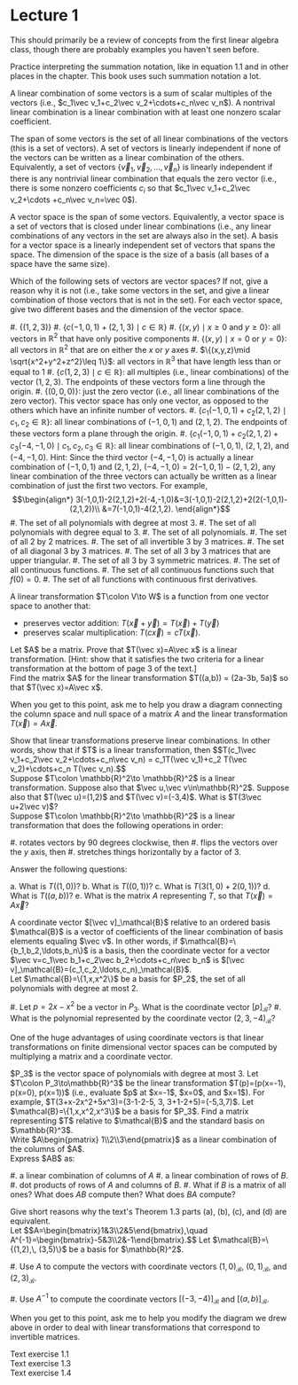 # Lecture 1

This should primarily be a review of concepts from the first linear
algebra class, though there are probably examples you haven't seen
before.

Practice interpreting the summation notation, like in equation 1.1 and
in other places in the chapter.  This book uses such summation
notation a lot.

<div class="definition">A <span class="term">linear combination</span>
of some vectors is a sum of scalar multiples of the vectors (i.e., $c_1\vec
v_1+c_2\vec v_2+\cdots+c_n\vec v_n$).  A <span class="term">nontrival
linear combination</span> is a linear combination with at least one
nonzero scalar coefficient.

The <span class="term">span</span> of some vectors is the set of all
linear combinations of the vectors (this is a set of vectors).  A set
of vectors is <span class="term">linearly independent</span> if none
of the vectors can be written as a linear combination of the others.
Equivalently, a set of vectors $\{\vec v_1, \vec v_2, \ldots, \vec
v_n\}$ is <span class="term">linearly independent</span> if there is
any nontrivial linear combination that equals the zero vector (i.e.,
there is some nonzero coefficients $c_i$ so that $c_1\vec v_1+c_2\vec
v_2+\cdots +c_n\vec v_n=\vec 0$).

A <span class="term">vector space</span> is the span of some vectors.
Equivalently, a <span class="term">vector space</span> is a set of
vectors that is closed under linear combinations (i.e., any linear
combinations of any vectors in the set are always also in the set).  A <span
class="term">basis</span> for a vector space is a linearly independent
set of vectors that spans the space.  The <span
class="term">dimension</span> of the space is the size of a basis (all
bases of a space have the same size).  </div>

<div class="exercise"> Which of the following sets of vectors are
vector spaces?  If not, give a reason why it is not (i.e., take some
vectors in the set, and give a linear combination of those vectors
that is not in the set).  For each vector space, give two different
bases and the dimension of the vector space.

  #. $\{ (1,2,3)\}$
  #. $\{c(-1,0,1)+(2,1,3)\mid c\in\mathbb{R}\}$
  #. $\{(x,y) \mid x\geq 0 \text{ and } y\geq 0\}$: all vectors in $\mathbb{R}^2$ that have only positive components
  #. $\{(x,y)\mid x=0 \text{ or } y=0\}$: all vectors in $\mathbb{R}^2$ that are on either the $x$ or $y$ axes
  #. $\{(x,y,z)\mid \sqrt{x^2+y^2+z^2}\leq 1\}$: all vectors in
    $\mathbb{R}^3$ that have length less than or equal to 1
  #.  $\{c(1,2,3) \mid c\in\mathbb{R}\}$: all multiples (i.e., linear combinations) of the vector $(1,2,3)$.  The endpoints of these vectors form a line through the origin.
  #. $\{(0,0,0)\}$: just the zero vector (i.e., all linear combinations of the zero vector).  This vector space has only one vector, as opposed to the others which have an infinite number of vectors.
  #. $\{c_1(-1,0,1)+c_2(2,1,2) \mid c_1,c_2\in\mathbb{R}\}$: all linear combinations of $(-1,0,1)$ and $(2,1,2)$. The endpoints of these vectors form a plane through the origin.
  #. $\{c_1(-1,0,1)+c_2(2,1,2)+c_3(-4,-1,0) \mid
  c_1,c_2,c_3\in\mathbb{R}\}$: all linear combinations of $(-1,0,1)$,
  $(2,1,2)$, and $(-4,-1,0)$.  Hint: Since the third vector $(-4,-1,0)$ is actually a linear combination of $(-1,0,1)$ and $(2,1,2)$, $(-4,-1,0)=2(-1,0,1)-(2,1,2)$, any linear combination of the three vectors can actually be written as a linear combination of just the first two vectors.  For example, 
$$\begin{align*}
3(-1,0,1)-2(2,1,2)+2(-4,-1,0)&=3(-1,0,1)-2(2,1,2)+2(2(-1,0,1)-(2,1,2))\\
&=7(-1,0,1)-4(2,1,2).
\end{align*}$$
  #. The set of all polynomials with degree at most 3.
  #. The set of all polynomials with degree equal to 3.
  #. The set of all polynomials.
  #. The set of all 2 by 2 matrices.
  #. The set of all invertible 3 by 3 matrices.
  #. The set of all diagonal 3 by 3 matrices.
  #. The set of all 3 by 3 matrices that are upper triangular.
  #. The set of all 3 by 3 symmetric matrices.
  #. The set of all continuous functions.
  #. The set of all continuous functions such that $f(0)=0$.
  #. The set of all functions with continuous first derivatives.

</div>

<div class="definition">A linear transformation $T\colon V\to W$ is a function from one
vector space to another that:

  * preserves vector addition: $T(\vec x+\vec y) = T(\vec x)+T(\vec
    y)$
  * preserves scalar multiplication: $T(c\vec x) = cT(\vec x)$.
  
</div>

<div class="exercise">
    Let $A$ be a matrix.  Prove that $T(\vec x)=A\vec x$ is a linear
    transformation.
    [Hint: show that it satisfies the two criteria for a linear transformation at the bottom of page 3 of the text.]
</div>

<div class="exercise">
Find the matrix $A$ for the linear transformation $T((a,b)) = (2a-3b, 5a)$ so that $T(\vec x)=A\vec x$.
</div>

When you get to this point, ask me to help you draw a diagram
connecting the column space and null space of a matrix $A$ and the
linear transformation $T(\vec x)=A\vec x$.

<div class="exercise">
Show that linear transformations preserve linear combinations.  In other words, show that if $T$ is a linear transformation, then 
$$T(c_1\vec v_1+c_2\vec v_2+\cdots+c_n\vec v_n) = c_1T(\vec v_1)+c_2 T(\vec v_2)+\cdots+c_n T(\vec v_n).$$
</div>

<div class="exercise"> Suppose $T\colon \mathbb{R}^2\to \mathbb{R}^2$
is a linear transformation.  Suppose also that $\vec u,\vec
v\in\mathbb{R}^2$.  Suppose also that $T(\vec u)=(1,2)$ and $T(\vec
v)=(-3,4)$.  What is $T(3\vec u+2\vec v)$?  </div>

<div class="exercise">
Suppose $T\colon \mathbb{R}^2\to \mathbb{R}^2$ is a linear transformation that does the following operations in order:

#. rotates vectors by 90 degrees clockwise, then
#. flips the vectors over the $y$ axis, then
#. stretches things horizontally by a factor of 3.

Answer the following questions:

a. What is $T((1,0))$?
b. What is $T((0,1))$?
c. What is $T(3(1,0)+2(0,1))$?
d. What is $T((a,b))$?
e. What is the matrix $A$ representing $T$, so that $T(\vec x)=A\vec x$?

</div>

<div class="definition"> A <span class="term">coordinate vector</span>
$[\vec v]_\mathcal{B}$ relative to an ordered basis $\mathcal{B}$ is a
vector of coefficients of the linear combination of basis elements
equaling $\vec v$.  In other words, if
$\mathcal{B}=\{b_1,b_2,\ldots,b_n\}$ is a basis, then the coordinate
vector for a vector $\vec v=c_1\vec b_1+c_2\vec b_2+\cdots+c_n\vec
b_n$ is $[\vec v]_\mathcal{B}=(c_1,c_2,\ldots,c_n)_\mathcal{B}$.  </div>

<div class="exercise"> Let $\mathcal{B}=\{1,x,x^2\}$ be a basis for
$P_2$, the set of all polynomials with degree at most 2.  

#. Let
$p=2x-x^2$ be a vector in $P_3$.  What is the
coordinate vector $[p]_\mathcal{B}$?
#. What is the polynomial represented by the coordinate vector $(2,3,-4)_\mathcal{B}$?

</div>


One of the huge advantages of using coordinate vectors is that linear
transformations on finite dimensional vector spaces can be computed by
multiplying a matrix and a coordinate vector.

<div class="exercise">
$P_3$ is the vector space of polynomials with degree at most 3.  Let $T\colon P_3\to\mathbb{R}^3$ be the linear transformation $T(p)=(p(x=-1), p(x=0), p(x=1))$ (i.e., evaluate $p$ at $x=-1$, $x=0$, and $x=1$).  For example, $T(3+x-2x^2+5x^3)=(3-1-2-5, 3, 3+1-2+5)=(-5,3,7)$.  Let $\mathcal{B}=\{1,x,x^2,x^3\}$ be a basis for $P_3$.  Find a matrix representing $T$ relative to $\mathcal{B}$ and the standard basis on $\mathbb{R}^3$.
</div>

<div class="exercise">
Write $A\begin{pmatrix} 1\\2\\3\end{pmatrix}$ as a linear combination of the columns of $A$.
</div>

<div class="exercise">
Express $AB$ as:

#. a linear combination of columns of $A$
#. a linear combination of rows of $B$.
#. dot products of rows of $A$ and columns of $B$.
#. What if $B$ is a matrix of all ones?  What does $AB$ compute then?  What does $BA$ compute?

</div>
    
    
    
<div class="exercise">
Give short reasons why the text's Theorem 1.3 parts (a), (b), (c), and (d) are equivalent.
</div>

<div class="exercise">
Let $$A=\begin{bmatrix}1&3\\2&5\end{bmatrix},\quad
A^{-1}=\begin{bmatrix}-5&3\\2&-1\end{bmatrix}.$$
Let $\mathcal{B}=\{(1,2),\, (3,5)\}$ be a basis for $\mathbb{R}^2$.

#. Use $A$ to compute the vectors with coordinate vectors
 $(1,0)_\mathcal{B}$, $(0,1)_\mathcal{B}$,
 and $(2,3)_\mathcal{B}$.

#. Use $A^{-1}$ to compute the coordinate vectors
$[(-3,-4)]_\mathcal{B}$ and $[(a,b)]_\mathcal{B}$.

</div>

When you get to this point, ask me to help you modify the diagram we
drew above in order to deal with linear transformations that
correspond to invertible matrices.

<div class="exercise">
Text exercise 1.1
</div>

<div class="exercise">
Text exercise 1.3
</div>

<div class="exercise">
Text exercise 1.4
</div>

